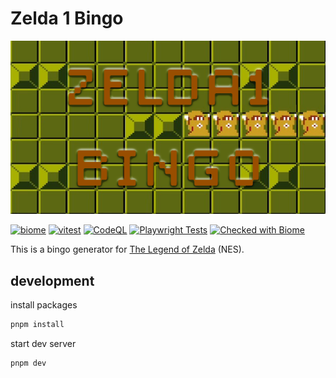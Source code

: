 # Zelda 1 Bingo

![bingo](/public/bingo.png)

[![biome](https://github.com/YutaGoto/zelda1-bingo/actions/workflows/biome.yml/badge.svg)](https://github.com/YutaGoto/zelda1-bingo/actions)
[![vitest](https://github.com/YutaGoto/zelda1-bingo/actions/workflows/vitest.yml/badge.svg)](https://github.com/YutaGoto/zelda1-bingo/actions)
[![CodeQL](https://github.com/YutaGoto/zelda1-bingo/actions/workflows/github-code-scanning/codeql/badge.svg)](https://github.com/YutaGoto/zelda1-bingo/actions/workflows/github-code-scanning/codeql)
[![Playwright Tests](https://github.com/YutaGoto/zelda1-bingo/actions/workflows/playwright.yml/badge.svg)](https://github.com/YutaGoto/zelda1-bingo/actions/workflows/playwright.yml)
[![Checked with Biome](https://img.shields.io/badge/Checked_with-Biome-60a5fa?style=flat&logo=biome)](https://biomejs.dev)

This is a bingo generator for [The Legend of Zelda](https://en.wikipedia.org/wiki/The_Legend_of_Zelda) (NES).

## development

install packages

```sh
pnpm install
```

start dev server

```sh
pnpm dev
```
